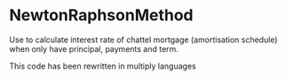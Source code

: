 # NewtonRaphsonMethod
Use to calculate interest rate of chattel mortgage (amortisation schedule) when only have principal, payments and term.

This code has been rewritten in multiply languages
